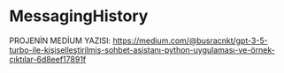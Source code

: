 # MessagingHistory
PROJENİN MEDİUM YAZISI: https://medium.com/@busracnkt/gpt-3-5-turbo-ile-kişiselleştirilmiş-sohbet-asistanı-python-uygulaması-ve-örnek-çıktılar-6d8eef17891f

